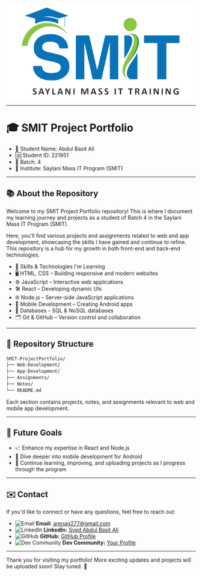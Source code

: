![Social Preview](https://raw.githubusercontent.com/syedabdulbasitali1/SMIT-ProjectPortfolio/main/assets/smit-banner.png)

---
# 🎓 SMIT Project Portfolio
- 👤 Student Name: Abdul Basit Ali
- 🆔 Student ID: 221951
- 📅 Batch: 4
- 🏫 Institute: Saylani Mass IT Program (SMIT)

---

## 📚 About the Repository
Welcome to my SMIT Project Portfolio repository! This is where I document my learning journey and projects as a student of Batch 4 in the Saylani Mass IT Program (SMIT).

Here, you'll find various projects and assignments related to web and app development, showcasing the skills I have gained and continue to refine. This repository is a hub for my growth in both front-end and back-end technologies.

- 🚀 Skills & Technologies I'm Learning
- 🖥️ HTML, CSS – Building responsive and modern websites
- ⚙️ JavaScript – Interactive web applications
- 🛠️ React – Developing dynamic UIs
- 🌐 Node.js – Server-side JavaScript applications
- 📱 Mobile Development – Creating Android apps
- 💾 Databases – SQL & NoSQL databases
- 🗂️ Git & GitHub – Version control and collaboration

---

## 📂 Repository Structure
```bash
SMIT-ProjectPortfolio/
├── Web-Development/
├── App-Development/
├── Assignments/
├── Notes/
└── README.md
```
Each section contains projects, notes, and assignments relevant to web and mobile app development.

---

## 🎯 Future Goals
- 📈 Enhance my expertise in React and Node.js
- 📱 Dive deeper into mobile development for Android
- 🚀 Continue learning, improving, and uploading projects as I progress through the program

---

## ✉️ Contact
If you'd like to connect or have any questions, feel free to reach out:


- <img src="https://cdn-icons-png.flaticon.com/512/732/732200.png" alt="Email" width="18" height="18"/> **Email:** [arenag277@gmail.com](mailto:arenag277@gmail.com)
- <img src="https://cdn-icons-png.flaticon.com/512/174/174857.png" alt="LinkedIn" width="18" height="18"/> **LinkedIn:** [Syed Abdul Basit Ali](https://www.linkedin.com/in/your-profile)
- <img src="https://cdn-icons-png.flaticon.com/512/25/25231.png" alt="GitHub" width="18" height="18"/> **GitHub:** [GitHub Profile](https://github.com/yourusername)
- <img src="https://cdn-icons-png.flaticon.com/512/2111/2111705.png" alt="Dev Community" width="18" height="18"/> **Dev Community:** [Your Profile](https://dev.to/yourprofile)

---

Thank you for visiting my portfolio! More exciting updates and projects will be uploaded soon! Stay tuned. 🌟
